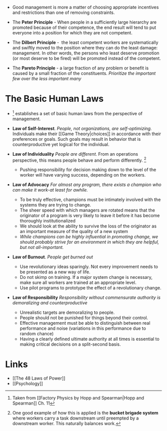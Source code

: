 * Good management is more a matter of choosing appropriate incentives and restrictions than one of removing constraints.

* The **Peter Principle** - When people in a sufficiently large hierarchy are promoted because of their competence, the end result will tend to put everyone into a position for which they are not competent.
* The **Dilbert Principle** -  the least competent workers are systematically and swiftly moved to the position where they can do the least damage: management. In other words, the persons who least deserve promotion (or most deserve to be fired) will be promoted instead of the competent.

* The **Pareto Principle** - a large fraction of any problem or benefit is caused by a small fraction of the constituents. *Prioritize the important few over the less important many*
# The Basic Human Laws
* [^basic_laws] establishes a set of basic human laws from the perspective of management. 

* **Law of Self-Interest**. *People, not organizations, are self-optimizing.* Individuals make their [[Game Theory|choices]] in accordance with their preferences or goals. Such goals may result in behavior that is counterproductive yet logical for the individual.

* **Law of Individuality** *People are different*. From an operations perspective, this means people behave and perform differently. [^indiv]
	* Pushing responsibility for decision making down to the level of the worker will have varying success, depending on the workers.

* **Law of Advocacy** *For almost any program, there exists a champion who can make it work-at least for awhile.*
	* To be truly effective, champions must be intimately involved with the systems they are trying to change.
	* The sheer speed with which managers are rotated means that the originator of a program is very likely to leave it before it has become thoroughly institutionalized
	* We should look at the ability to survive the loss of the originator as an important measure of the quality of a new system
	* *While champions can be highly influential in promoting change, we should probably strive for an environment in which they are helpful, but not all-important.*

* **Law of Burnout**. *People get burned out*
	* Use revolutionary ideas sparingly. Not every improvement needs to be presented as a new way of life.
	* Do not skimp on training. If a major system change is necessary, make sure all workers are trained at an appropriate level.
	* Use pilot programs to prototype the effect of a revolutionary change.

* **Law of Responsibility** *Responsibility without commensurate authority is demoralizing and counterproductive*
	* Unrealistic targets are demoralizing to people.
	* People should not be punished for things beyond their control.
	* Effective management must be able to distinguish between real performance and noise (variations in this performance due to random chance)
	* Having a clearly defined ultimate authority at all times is essential to making critical decisions on a split-second basis.

[^basic_laws]: Taken from [[Factory Physics by Hopp and Spearman|Hopp and Spearman]] Ch. 11
[^indiv]: One good example of how this is applied is the **bucket brigade system** where workers carry a task downstream until preempted by a downstream worker. This naturally balances work. 
# Links
* [[The 48 Laws of Power]]
* [[Psychology]]